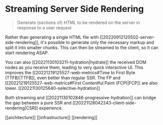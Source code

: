 # Streaming Server Side Rendering

>Generate (sections of) HTML to be rendered on the server in response to a user request

Rather than generating a single HTML file with [[20220912120502-server-side-rendering]], it's possible to generate only the necessary markup and split it into smaller chunks. This can then be streamed to the client, so it can start rendering ASAP.

You can also [[20221130103211-hydration|hydrate]] the received DOM nodes as you receive them, leading to very quick interactive UI. This improves the [[20221219125527-web-metrics#Time to First Byte (TTFB)|TTFB]], even better than regular SSR. The FP and [[20221219125527-web-metrics#First Contentful Paint (FCP)|FCP]] are also lower. [[20221130125640-selective-hydration]]

Both streaming and [[20221130102846-progressive-hydration]] can bridge the gap between a pure SSR and [[20221128042243-client-side-rendering|CSR]] experience.

[[architecture]]
[[infrastructure]]
[[rendering]]